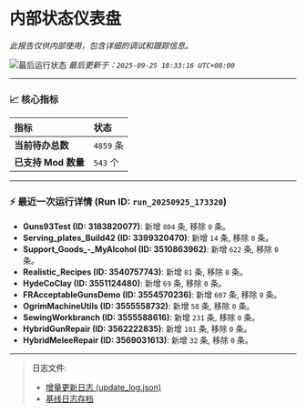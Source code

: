 # 内部状态仪表盘

*此报告仅供内部使用，包含详细的调试和跟踪信息。*

![最后运行状态](https://img.shields.io/badge/Last%20Run-Success-green)
*最后更新于：`2025-09-25 18:33:16 UTC+08:00`*

---

### 📈 **核心指标**

| 指标 | 状态 |
| :--- | :--- |
| **当前待办总数** | ``4859`` 条 |
| **已支持 Mod 数量** | ``543`` 个 |

---

### ⚡ **最近一次运行详情 (Run ID: ``run_20250925_173320``)**

*   **Guns93Test (ID: 3183820077)**: 新增 `804` 条, 移除 `0` 条。
*   **Serving_plates_Build42 (ID: 3399320470)**: 新增 `14` 条, 移除 `0` 条。
*   **Support_Goods_-_MyAlcohol (ID: 3510863962)**: 新增 `622` 条, 移除 `0` 条。
*   **Realistic_Recipes (ID: 3540757743)**: 新增 `81` 条, 移除 `0` 条。
*   **HydeCoClay (ID: 3551124480)**: 新增 `69` 条, 移除 `0` 条。
*   **FRAcceptableGunsDemo (ID: 3554570236)**: 新增 `607` 条, 移除 `0` 条。
*   **OgrimMachineUtils (ID: 3555558732)**: 新增 `58` 条, 移除 `0` 条。
*   **SewingWorkbranch (ID: 3555588616)**: 新增 `231` 条, 移除 `0` 条。
*   **HybridGunRepair (ID: 3562222835)**: 新增 `101` 条, 移除 `0` 条。
*   **HybridMeleeRepair (ID: 3569031613)**: 新增 `32` 条, 移除 `0` 条。

---

> **日志文件**:
> *   [增量更新日志 (update_log.json)](../data/logs/update_log.json)
> *   [基线日志存档](../data/logs/archive/)
